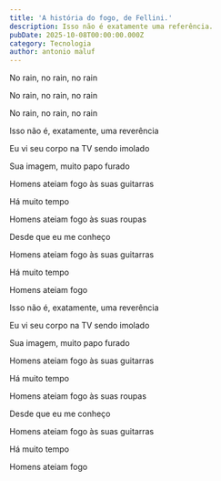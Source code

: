 ```yaml
---
title: 'A história do fogo, de Fellini.'
description: Isso não é exatamente uma referência.
pubDate: 2025-10-08T00:00:00.000Z
category: Tecnologia
author: antonio maluf
---
```


No rain, no rain, no rain

No rain, no rain, no rain

No rain, no rain, no rain

Isso não é, exatamente, uma reverência

Eu vi seu corpo na TV sendo imolado

Sua imagem, muito papo furado

Homens ateiam fogo às suas guitarras

Há muito tempo

Homens ateiam fogo às suas roupas

Desde que eu me conheço

Homens ateiam fogo às suas guitarras

Há muito tempo

Homens ateiam fogo

Isso não é, exatamente, uma reverência

Eu vi seu corpo na TV sendo imolado

Sua imagem, muito papo furado

Homens ateiam fogo às suas guitarras

Há muito tempo

Homens ateiam fogo às suas roupas

Desde que eu me conheço

Homens ateiam fogo às suas guitarras

Há muito tempo

Homens ateiam fogo
